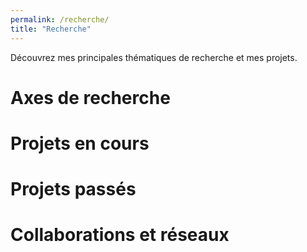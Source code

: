 ```yaml
---
permalink: /recherche/
title: "Recherche"
---
```

Découvrez mes principales thématiques de recherche et mes projets.

# Axes de recherche

# Projets en cours

# Projets passés

# Collaborations et réseaux
